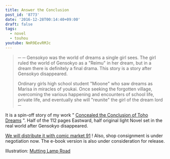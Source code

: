 ```yaml
---
title: Answer the Conclusion
post_id: '8773'
date: '2016-12-28T00:14:40+09:00'
draft: false
tags:
  - novel
  - touhou
youtube: NmR9EevRMJc
---
```


> ─ ─ Gensokyo was the world of dreams a single girl sees. The girl ruled the world of Gensokyo as a "Reimu" in her dream, but in a dream there is definitely a final drama. This story is a story after Gensokyo disappeared.
> 
> Ordinary girls high school student "Mioone" who saw dreams as Marisa in miracles of youkai. Once seeking the forgotten village, overcoming the various happening and encounters of school life, private life, and eventually she will "reunite" the girl of the dream lord ─

It is a spin-off story of my work " [Concealed the Conclusion of Toho Dreams](https://danmaq.com/!/thC/) ". Half of the 112 pages Eastward, half original light Novel set in the real world after Gensokyo disappeared.

[We will distribute it with comic market 91](https://danmaq.com/c91) ! Also, shop consignment is under negotiation now. The e-book version is also under consideration for release.

Illustration: [Mutting Lamp Road](http://pixiv.me/mutsuki_nozomi)